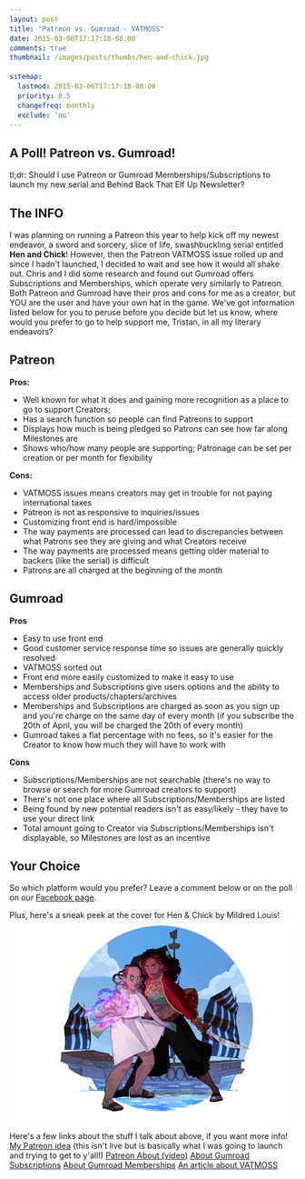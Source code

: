 ```yaml
---
layout: post
title: "Patreon vs. Gumroad - VATMOSS"
date: 2015-03-06T17:17:18-08:00
comments: true
thumbnail: /images/posts/thumbs/hen-and-chick.jpg

sitemap:
  lastmod: 2015-03-06T17:17:18-08:00
  priority: 0.5
  changefreq: monthly
  exclude: 'no'
---
```


## A Poll! Patreon vs. Gumroad!

tl;dr: Should I use Patreon or Gumroad Memberships/Subscriptions to launch my new serial and Behind Back That Elf Up Newsletter?


## The INFO
I was planning on running a Patreon this year to help kick off my newest endeavor, a sword and sorcery, slice of life, swashbuckling serial entitled **Hen and Chick**! However, then the Patreon VATMOSS issue rolled up and since I hadn't launched, I decided to wait and see how it would all shake out.
Chris and I did some research and found out Gumroad offers Subscriptions and Memberships, which operate very similarly to Patreon. Both Patreon and Gumroad have their pros and cons for me as a creator, but YOU are the user and have your own hat in the game. We've got information listed below for you to peruse before you decide but let us know, where would you prefer to go to help support me, Tristan, in all my literary endeavors?

## Patreon
**Pros:**

 * Well known for what it does and gaining more recognition as a place to go to support Creators;
 * Has a search function so people can find Patreons to support
 * Displays how much is being pledged so Patrons can see how far along Milestones are
 * Shows who/how many people are supporting; Patronage can be set per creation or per month for flexibility
 
**Cons:**

 * VATMOSS issues means creators may get in trouble for not paying international taxes
 * Patreon is not as responsive to inquiries/issues
 * Customizing front end is hard/impossible
 * The way payments are processed can lead to discrepancies between what Patrons see they are giving and what Creators receive
 * The way payments are processed means getting older material to backers (like the serial) is difficult
 * Patrons are all charged at the beginning of the month

## Gumroad
**Pros** 

 * Easy to use front end
 * Good customer service response time so issues are generally quickly resolved
 * VATMOSS sorted out
 * Front end more easily customized to make it easy to use
 * Memberships and Subscriptions give users options and the ability to access older products/chapters/archives
 * Memberships and Subscriptions are charged as soon as you sign up and you're charge on the same day of every month (if you subscribe the 20th of April, you will be charged the 20th of every month)
 * Gumroad takes a flat percentage with no fees, so it's easier for the Creator to know how much they will have to work with

**Cons**

 * Subscriptions/Memberships are not searchable (there's no way to browse or search for more Gumroad creators to support)
 * There's not one place where all Subscriptions/Memberships are listed
 * Being found by new potential readers isn't as easy/likely - they have to use your direct link
 * Total amount going to Creator via Subscriptions/Memberships isn't displayable, so Milestones are lost as an incentive

## Your Choice
So which platform would you prefer? 
Leave a comment below or on the poll on our [Facebook page](https://www.facebook.com/BackThatElfUp/posts/879125565472575:0).

Plus, here's a sneak peek at the cover for Hen & Chick by Mildred Louis!
![Hen and Chick concept art](/images/posts/hen-and-chick.jpg)


Here's a few links about the stuff I talk about above, if you want more info!
[My Patreon idea](https://www.patreon.com/backthatelfup) (this isn't live but is basically what I was going to launch and trying to get to y'all!)
[Patreon About (video)](https://www.patreon.com/about)
[About Gumroad Subscriptions](https://help.gumroad.com/customer/portal/articles/1579324-subscriptions)
[About Gumroad Memberships](https://help.gumroad.com/customer/portal/articles/1880705-memberships)
[An article about VATMOSS](https://techcrunch.com/2014/11/25/eus-new-vatmoss-rules-could-create-a-vatmess-for-startups/)
